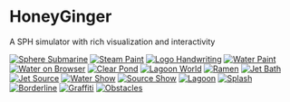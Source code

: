 # HoneyGinger
A SPH simulator with rich visualization and interactivity

[![Sphere Submarine](http://img.youtube.com/vi/jl6OSWUXh14/0.jpg)](http://www.youtube.com/watch?v=jl6OSWUXh14)
[![Steam Paint](http://img.youtube.com/vi/q8HbihRt1eE/0.jpg)](http://www.youtube.com/watch?v=q8HbihRt1eE)
[![Logo Handwriting](http://img.youtube.com/vi/N_WD5sbB6Lk/0.jpg)](http://www.youtube.com/watch?v=N_WD5sbB6Lk)
[![Water Paint](http://img.youtube.com/vi/EouCcVHH1Zk/0.jpg)](http://www.youtube.com/watch?v=EouCcVHH1Zk)
[![Water on Browser](http://img.youtube.com/vi/qcjjqwTV4PI/0.jpg)](http://www.youtube.com/watch?v=qcjjqwTV4PI)
[![Clear Pond](http://img.youtube.com/vi/C5PgQTVzWBU/0.jpg)](http://www.youtube.com/watch?v=C5PgQTVzWBU)
[![Lagoon World](http://img.youtube.com/vi/Cem1852DKpU/0.jpg)](http://www.youtube.com/watch?v=Cem1852DKpU)
[![Ramen](http://img.youtube.com/vi/6C0zRd2Ljg8/0.jpg)](http://www.youtube.com/watch?v=6C0zRd2Ljg8)
[![Jet Bath](http://img.youtube.com/vi/l51mpd_JM68/0.jpg)](http://www.youtube.com/watch?v=l51mpd_JM68)
[![Jet Source](http://img.youtube.com/vi/i40Dr482qhU/0.jpg)](http://www.youtube.com/watch?v=i40Dr482qhU)
[![Water Show](http://img.youtube.com/vi/Ng5cx4lwhp4/0.jpg)](http://www.youtube.com/watch?v=Ng5cx4lwhp4)
[![Source Show](http://img.youtube.com/vi/QhbuRYGToS8/0.jpg)](http://www.youtube.com/watch?v=QhbuRYGToS8)
[![Lagoon](http://img.youtube.com/vi/G3I8551cxMw/0.jpg)](http://www.youtube.com/watch?v=G3I8551cxMw)
[![Splash](http://img.youtube.com/vi/wSsyrGwf4zY/0.jpg)](http://www.youtube.com/watch?v=wSsyrGwf4zY)
[![Borderline](http://img.youtube.com/vi/SdVXyTKnRyc/0.jpg)](http://www.youtube.com/watch?v=SdVXyTKnRyc)
[![Graffiti](http://img.youtube.com/vi/xEUHcnFiATs/0.jpg)](http://www.youtube.com/watch?v=xEUHcnFiATs)
[![Obstacles](http://img.youtube.com/vi/j3lvhBzMLy4/0.jpg)](http://www.youtube.com/watch?v=j3lvhBzMLy4)
